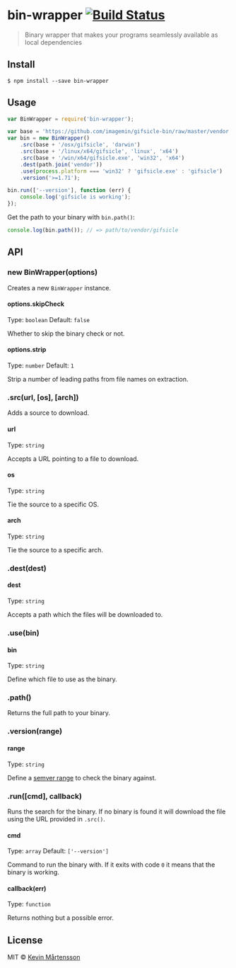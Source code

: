 # bin-wrapper [![Build Status](http://img.shields.io/travis/kevva/bin-wrapper.svg?style=flat)](https://travis-ci.org/kevva/bin-wrapper)

> Binary wrapper that makes your programs seamlessly available as local dependencies


## Install

```
$ npm install --save bin-wrapper
```


## Usage

```js
var BinWrapper = require('bin-wrapper');

var base = 'https://github.com/imagemin/gifsicle-bin/raw/master/vendor';
var bin = new BinWrapper()
	.src(base + '/osx/gifsicle', 'darwin')
	.src(base + '/linux/x64/gifsicle', 'linux', 'x64')
	.src(base + '/win/x64/gifsicle.exe', 'win32', 'x64')
	.dest(path.join('vendor'))
	.use(process.platform === 'win32' ? 'gifsicle.exe' : 'gifsicle')
	.version('>=1.71');

bin.run(['--version'], function (err) {
	console.log('gifsicle is working');
});
```

Get the path to your binary with `bin.path()`:

```js
console.log(bin.path()); // => path/to/vendor/gifsicle
```


## API

### new BinWrapper(options)

Creates a new `BinWrapper` instance.

#### options.skipCheck

Type: `boolean`
Default: `false`

Whether to skip the binary check or not.

#### options.strip

Type: `number`
Default: `1`

Strip a number of leading paths from file names on extraction.

### .src(url, [os], [arch])

Adds a source to download.

#### url

Type: `string`

Accepts a URL pointing to a file to download.

#### os

Type: `string`

Tie the source to a specific OS.

#### arch

Type: `string`

Tie the source to a specific arch.

### .dest(dest)

#### dest

Type: `string`

Accepts a path which the files will be downloaded to.

### .use(bin)

#### bin

Type: `string`

Define which file to use as the binary.

### .path()

Returns the full path to your binary.

### .version(range)

#### range

Type: `string`

Define a [semver range](https://github.com/isaacs/node-semver#ranges) to check
the binary against.

### .run([cmd], callback)

Runs the search for the binary. If no binary is found it will download the file
using the URL provided in `.src()`.

#### cmd

Type: `array`
Default: `['--version']`

Command to run the binary with. If it exits with code `0` it means that the
binary is working.

#### callback(err)

Type: `function`

Returns nothing but a possible error.


## License

MIT © [Kevin Mårtensson](http://kevinmartensson.com)
